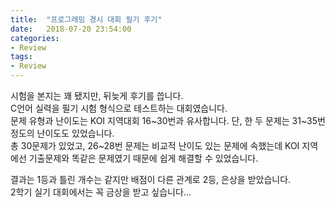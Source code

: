```yaml
---
title:  "프로그래밍 경시 대회 필기 후기"
date:   2018-07-20 23:54:00
categories:
- Review
tags:
- Review
---
```


시험을 본지는 꽤 됐지만, 뒤늦게 후기를 씁니다.<br>
C언어 실력을 필기 시험 형식으로 테스트하는 대회였습니다.<br>
문제 유형과 난이도는 KOI 지역대회 16~30번과 유사합니다. 단, 한 두 문제는 31~35번 정도의 난이도도 있었습니다.<br>
총 30문제가 있었고, 26~28번 문제는 비교적 난이도 있는 문제에 속했는데 KOI 지역에선 기출문제와 똑같은 문제였기 때문에 쉽게 해결할 수 있었습니다.<br>

결과는 1등과 틀린 개수는 같지만 배점이 다른 관계로 2등, 은상을 받았습니다.<br>
2학기 실기 대회에서는 꼭 금상을 받고 싶습니다...
